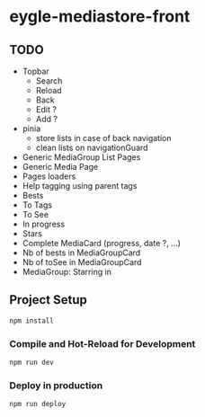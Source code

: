 # eygle-mediastore-front

## TODO

* Topbar
  * Search
  * Reload
  * Back
  * Edit ?
  * Add ?
* pinia
  * store lists in case of back navigation
  * clean lists on navigationGuard
* Generic MediaGroup List Pages
* Generic Media Page
* Pages loaders
* Help tagging using parent tags
* Bests
* To Tags
* To See
* In progress
* Stars
* Complete MediaCard (progress, date ?, ...)
* Nb of bests in MediaGroupCard
* Nb of toSee in MediaGroupCard
* MediaGroup: Starring in

## Project Setup

```sh
npm install
```

### Compile and Hot-Reload for Development

```sh
npm run dev
```

### Deploy in production

```sh
npm run deploy
```
